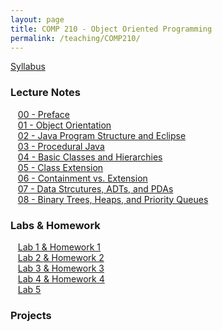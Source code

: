 ```yaml
---
layout: page
title: COMP 210 - Object Oriented Programming
permalink: /teaching/COMP210/
---
```


[Syllabus](/teaching/COMP210/comp210-syllabus.pdf)  

### Lecture Notes

&nbsp;&nbsp;&nbsp;[00 - Preface](/teaching/COMP210/notes/comp210-lectureNotes-00.pdf)  
&nbsp;&nbsp;&nbsp;[01 - Object Orientation](/teaching/COMP210/notes/comp210-lectureNotes-01.pdf)  
&nbsp;&nbsp;&nbsp;[02 - Java Program Structure and Eclipse](/teaching/COMP210/notes/comp210-lectureNotes-02.pdf)  
&nbsp;&nbsp;&nbsp;[03 - Procedural Java](/teaching/COMP210/notes/comp210-lectureNotes-03.pdf)  
&nbsp;&nbsp;&nbsp;[04 - Basic Classes and Hierarchies ](/teaching/COMP210/notes/comp210-lectureNotes-04.pdf)  
&nbsp;&nbsp;&nbsp;[05 - Class Extension ](/teaching/COMP210/notes/comp210-lectureNotes-05.pdf)  
&nbsp;&nbsp;&nbsp;[06 - Containment vs. Extension](/teaching/COMP210/notes/comp210-lectureNotes-06.pdf)  
&nbsp;&nbsp;&nbsp;[07 - Data Strcutures, ADTs, and PDAs](/teaching/COMP210/notes/comp210-lectureNotes-07.pdf)  
&nbsp;&nbsp;&nbsp;[08 - Binary Trees, Heaps, and Priority Queues ](/teaching/COMP210/notes/comp210-lectureNotes-08.pdf)  


### Labs & Homework

&nbsp;&nbsp;&nbsp;[Lab 1 & Homework 1](/teaching/COMP210/labs/comp210-lab1.pdf)  
&nbsp;&nbsp;&nbsp;[Lab 2 & Homework 2](/teaching/COMP210/labs/comp210-lab2.pdf)  
&nbsp;&nbsp;&nbsp;[Lab 3 & Homework 3](/teaching/COMP210/labs/comp210-lab3.pdf)  
&nbsp;&nbsp;&nbsp;[Lab 4 & Homework 4](/teaching/COMP210/labs/comp210-lab4.pdf)  
&nbsp;&nbsp;&nbsp;[Lab 5](/teaching/COMP210/labs/comp210-lab5.pdf)  



### Projects
